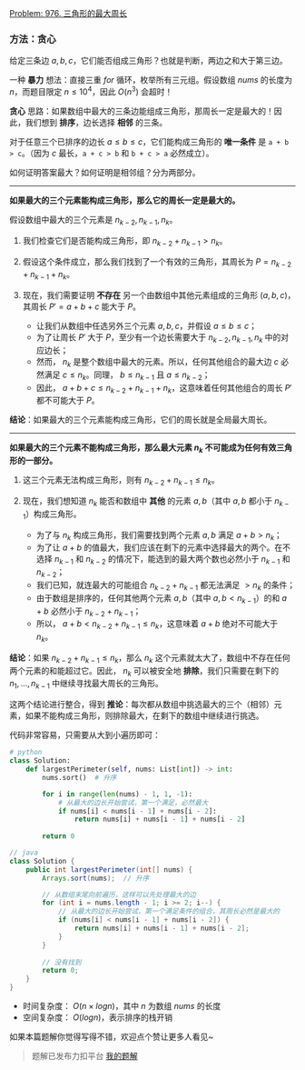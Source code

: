 [Problem: 976. 三角形的最大周长](https://leetcode.cn/problems/largest-perimeter-triangle/description/)

### 方法：贪心

给定三条边 $a,b,c$，它们能否组成三角形？也就是判断，两边之和大于第三边。

一种 **暴力** 想法：直接三重 $for$ 循环，枚举所有三元组。假设数组 $nums$ 的长度为 $n$，而题目限定 $n\leq 10^4$，因此 $O(n^3)$ 会超时！

**贪心** 思路：如果数组中最大的三条边能组成三角形，那周长一定是最大的！因此，我们想到 **排序**，边长选择 **相邻** 的三条。

对于任意三个已排序的边长 $a\leq b\leq c$，它们能构成三角形的 **唯一条件** 是 `a + b > c`。（因为 $c$ 最长，`a + c > b` 和 `b + c > a` 必然成立）。

如何证明答案最大？如何证明是相邻组？分为两部分。

---

**如果最大的三个元素能构成三角形，那么它的周长一定是最大的。**

假设数组中最大的三个元素是 $n_{k-2}, n_{k-1}, n_k$。

1. 我们检查它们是否能构成三角形，即 $n_{k-2} + n_{k-1} > n_k$。

2. 假设这个条件成立，那么我们找到了一个有效的三角形，其周长为 $P = n_{k-2} + n_{k-1} + n_k$。

3. 现在，我们需要证明 **不存在** 另一个由数组中其他元素组成的三角形 $(a, b, c)$，其周长 $P' = a + b + c$ 能大于 $P$。

    - 让我们从数组中任选另外三个元素 $a, b, c$，并假设 $a ≤ b ≤ c$；
    - 为了让周长 $P'$ 大于 $P$，至少有一个边长需要大于 $n_{k-2}, n_{k-1}, n_k$ 中的对应边长；
    - 然而， $n_k$ 是整个数组中最大的元素。所以，任何其他组合的最大边 $c$ 必然满足 $c ≤ n_k$。同理， $b ≤ n_{k-1}$ 且 $a ≤ n_{k-2}$；
    - 因此， $a + b + c ≤ n_{k-2} + n_{k-1} + n_k$，这意味着任何其他组合的周长 $P'$ 都不可能大于 $P$。

**结论**：如果最大的三个元素能构成三角形，它们的周长就是全局最大周长。

---

**如果最大的三个元素不能构成三角形，那么最大元素 $n_k$ 不可能成为任何有效三角形的一部分。**

1. 这三个元素无法构成三角形，则有 $n_{k-2} + n_{k-1} ≤ n_k$。

2. 现在，我们想知道 $n_k$ 能否和数组中 **其他** 的元素 $a, b$（其中 $a, b$ 都小于 $n_{k-1}$）构成三角形。

    - 为了与 $n_k$ 构成三角形，我们需要找到两个元素 $a, b$ 满足 $a + b > n_k$；
    - 为了让 $a + b$ 的值最大，我们应该在剩下的元素中选择最大的两个。在不选择 $n_{k-1}$ 和 $n_{k-2}$ 的情况下，能选到的最大两个数也必然小于 $n_{k-1}$ 和 $n_{k-2}$；
    - 我们已知，就连最大的可能组合 $n_{k-2} + n_{k-1}$ 都无法满足 $> n_k$ 的条件；
    - 由于数组是排序的，任何其他两个元素 $a, b$（其中 $a, b < n_{k-1}$）的和 $a + b$ 必然小于 $n_{k-2} + n_{k-1}$；
    - 所以， $a + b < n_{k-2} + n_{k-1} ≤ n_k$，这意味着 $a + b$ 绝对不可能大于 $n_k$。

**结论**：如果 $n_{k-2} + n_{k-1} ≤ n_k$，那么 $n_k$ 这个元素就太大了，数组中不存在任何两个元素的和能超过它。因此， $n_k$ 可以被安全地 **排除**，我们只需要在剩下的 $n_1, ..., n_{k-1}$ 中继续寻找最大周长的三角形。

这两个结论进行整合，得到 **推论**：每次都从数组中挑选最大的三个（相邻）元素，如果不能构成三角形，则排除最大，在剩下的数组中继续进行挑选。

代码非常容易，只需要从大到小遍历即可：

```Python
# python
class Solution:
    def largestPerimeter(self, nums: List[int]) -> int:
        nums.sort()  # 升序

        for i in range(len(nums) - 1, 1, -1):
            # 从最大的边长开始尝试，第一个满足，必然最大
            if nums[i] < nums[i - 1] + nums[i - 2]:
                return nums[i] + nums[i - 1] + nums[i - 2]
        
        return 0
```

```Java
// java
class Solution {
    public int largestPerimeter(int[] nums) {
        Arrays.sort(nums);  // 升序

        // 从数组末尾向前遍历，这样可以先处理最大的边
        for (int i = nums.length - 1; i >= 2; i--) {
            // 从最大的边长开始尝试，第一个满足条件的组合，其周长必然是最大的
            if (nums[i] < nums[i - 1] + nums[i - 2]) {
                return nums[i] + nums[i - 1] + nums[i - 2];
            }
        }
        
        // 没有找到
        return 0;
    }
}
```

- 时间复杂度： $O(n\times logn)$，其中 $n$ 为数组 $nums$ 的长度
- 空间复杂度： $O(logn)$，表示排序的栈开销

如果本篇题解你觉得写得不错，欢迎点个赞让更多人看见~

> 题解已发布力扣平台 [我的题解](https://leetcode.cn/problems/largest-perimeter-triangle/solutions/3794038/tan-xin-wei-shi-yao-pai-xu-zheng-que-fan-d312/)
